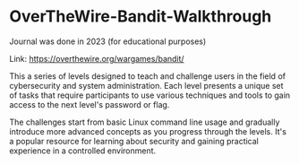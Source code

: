 # OverTheWire-Bandit-Walkthrough
Journal was done in 2023 (for educational purposes)

Link: https://overthewire.org/wargames/bandit/

This a series of levels designed to teach and challenge users in the field of cybersecurity and system administration. Each level presents a unique set of tasks that require participants to use various techniques and tools to gain access to the next level's password or flag. 

The challenges start from basic Linux command line usage and gradually introduce more advanced concepts as you progress through the levels. It's a popular resource for learning about security and gaining practical experience in a controlled environment.
